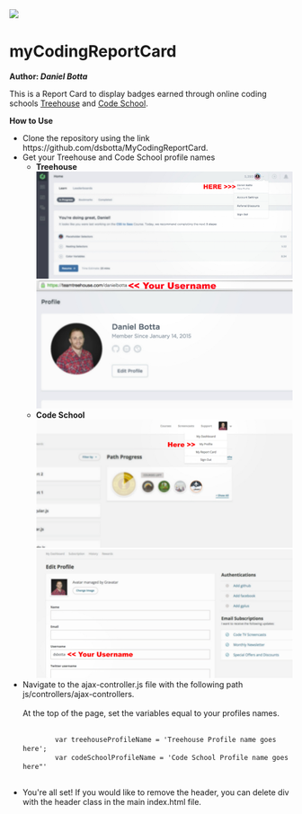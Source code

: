 <img src="http://mycodingreportcard.danielbotta.com/img/myCRC-logo.png">
<h1>myCodingReportCard</h1>
<strong>Author: <cite>Daniel Botta</cite></strong>
</hr>
<p>This is a Report Card to display badges earned through online coding schools <span><a href="http://teamtreehouse.com">Treehouse</a></span> and <span><a href="http://codeschool.com">Code School</a></span>.</p>

<strong>How to Use</strong>
<ul>
	<li>Clone the repository using the link https://github.com/dsbotta/MyCodingReportCard.</li>
	<li>Get your Treehouse and Code School profile names
		<ul>
		<li><strong>Treehouse</strong>
		<img src="https://github.com/dsbotta/images/blob/master/get-treehouse-profile1.jpg.jpg?raw=true">
		<img src="https://github.com/dsbotta/images/blob/master/get-treehouse-profile2.jpg?raw=true">
		</li>
		<li><strong>Code School</strong>
		<img src="https://github.com/dsbotta/images/blob/master/get-codeschool-username1.jpg?raw=true">
		<img src="https://github.com/dsbotta/images/blob/master/get-codeschool-username2.jpg?raw=true">
		</li>
		</ul>
	</li>
	<li>Navigate to the ajax-controller.js file with the following path js/controllers/ajax-controllers.<br><br>
		At the top of the page, set the variables equal to your profiles names.
		<pre><code>
		var treehouseProfileName = 'Treehouse Profile name goes here';
		var codeSchoolProfileName = 'Code School Profile name goes here"'
		</code></pre>
	</li>
	<li>You're all set! If you would like to remove the header, you can delete div with the header class in the main index.html file.</li>
</ul>
